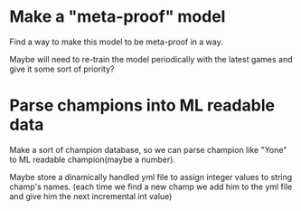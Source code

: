 # Make a "meta-proof" model
Find a way to make this model to be meta-proof in a way.

Maybe will need to re-train the model periodically with the latest games and give it some sort of priority?

# Parse champions into ML readable data
Make a sort of champion database, so we can parse champion like "Yone" to ML readable champion(maybe a number).

Maybe store a dinamically handled yml file to assign integer values to string champ's names.
(each time we find a new champ we add him to the yml file and give him the next incremental int value)

